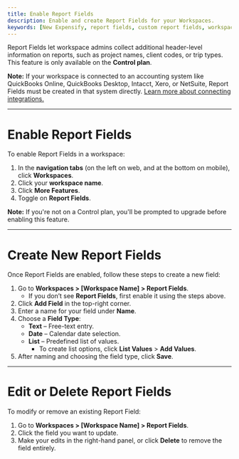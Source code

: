 ```yaml
---
title: Enable Report Fields
description: Enable and create Report Fields for your Workspaces.
keywords: [New Expensify, report fields, custom report fields, workspace headers, Control plan, project tracking]
---
```


Report Fields let workspace admins collect additional header-level information on reports, such as project names, client codes, or trip types. This feature is only available on the **Control plan**.

**Note:** If your workspace is connected to an accounting system like QuickBooks Online, QuickBooks Desktop, Intacct, Xero, or NetSuite, Report Fields must be created in that system directly. [Learn more about connecting integrations.](#)

---

# Enable Report Fields

To enable Report Fields in a workspace:

1. In the **navigation tabs** (on the left on web, and at the bottom on mobile), click **Workspaces**.
2. Click your **workspace name**.
3. Click **More Features**.
4. Toggle on **Report Fields**.

**Note:** If you're not on a Control plan, you'll be prompted to upgrade before enabling this feature.

---

# Create New Report Fields

Once Report Fields are enabled, follow these steps to create a new field:

1. Go to **Workspaces > [Workspace Name] > Report Fields**.
   - If you don’t see **Report Fields**, first enable it using the steps above.
2. Click **Add Field** in the top-right corner.
3. Enter a name for your field under **Name**.
4. Choose a **Field Type**:
   - **Text** – Free-text entry.
   - **Date** – Calendar date selection.
   - **List** – Predefined list of values.
     - To create list options, click **List Values** > **Add Values**.
5. After naming and choosing the field type, click **Save**.

---

# Edit or Delete Report Fields

To modify or remove an existing Report Field:

1. Go to **Workspaces > [Workspace Name] > Report Fields**.
2. Click the field you want to update.
3. Make your edits in the right-hand panel, or click **Delete** to remove the field entirely.

